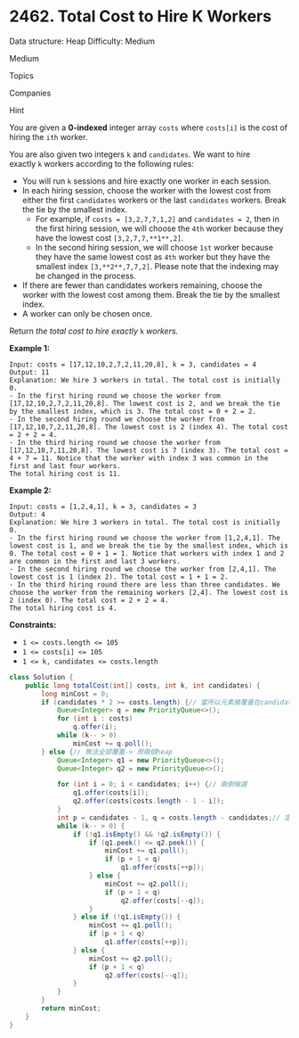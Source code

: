 # 2462. Total Cost to Hire K Workers

Data structure: Heap
Difficulty: Medium

Medium

Topics

Companies

Hint

You are given a **0-indexed** integer array `costs` where `costs[i]` is the cost of hiring the `ith` worker.

You are also given two integers `k` and `candidates`. We want to hire exactly `k` workers according to the following rules:

- You will run `k` sessions and hire exactly one worker in each session.
- In each hiring session, choose the worker with the lowest cost from either the first `candidates` workers or the last `candidates` workers. Break the tie by the smallest index.
    - For example, if `costs = [3,2,7,7,1,2]` and `candidates = 2`, then in the first hiring session, we will choose the `4th` worker because they have the lowest cost `[3,2,7,7,**1**,2]`.
    - In the second hiring session, we will choose `1st` worker because they have the same lowest cost as `4th` worker but they have the smallest index `[3,**2**,7,7,2]`. Please note that the indexing may be changed in the process.
- If there are fewer than candidates workers remaining, choose the worker with the lowest cost among them. Break the tie by the smallest index.
- A worker can only be chosen once.

Return *the total cost to hire exactly* `k` *workers.*

**Example 1:**

```
Input: costs = [17,12,10,2,7,2,11,20,8], k = 3, candidates = 4
Output: 11
Explanation: We hire 3 workers in total. The total cost is initially 0.
- In the first hiring round we choose the worker from [17,12,10,2,7,2,11,20,8]. The lowest cost is 2, and we break the tie by the smallest index, which is 3. The total cost = 0 + 2 = 2.
- In the second hiring round we choose the worker from [17,12,10,7,2,11,20,8]. The lowest cost is 2 (index 4). The total cost = 2 + 2 = 4.
- In the third hiring round we choose the worker from [17,12,10,7,11,20,8]. The lowest cost is 7 (index 3). The total cost = 4 + 7 = 11. Notice that the worker with index 3 was common in the first and last four workers.
The total hiring cost is 11.

```

**Example 2:**

```
Input: costs = [1,2,4,1], k = 3, candidates = 3
Output: 4
Explanation: We hire 3 workers in total. The total cost is initially 0.
- In the first hiring round we choose the worker from [1,2,4,1]. The lowest cost is 1, and we break the tie by the smallest index, which is 0. The total cost = 0 + 1 = 1. Notice that workers with index 1 and 2 are common in the first and last 3 workers.
- In the second hiring round we choose the worker from [2,4,1]. The lowest cost is 1 (index 2). The total cost = 1 + 1 = 2.
- In the third hiring round there are less than three candidates. We choose the worker from the remaining workers [2,4]. The lowest cost is 2 (index 0). The total cost = 2 + 2 = 4.
The total hiring cost is 4.

```

**Constraints:**

- `1 <= costs.length <= 105`
- `1 <= costs[i] <= 105`
- `1 <= k, candidates <= costs.length`

```java
class Solution {
    public long totalCost(int[] costs, int k, int candidates) {
        long minCost = 0;
        if (candidates * 2 >= costs.length) {// 當所以元素接覆蓋在candidates
            Queue<Integer> q = new PriorityQueue<>();
            for (int i : costs)
                q.offer(i);
            while (k-- > 0)
                minCost += q.poll();
        } else {// 無法全部覆蓋-> 用兩個heap
            Queue<Integer> q1 = new PriorityQueue<>();
            Queue<Integer> q2 = new PriorityQueue<>();

            for (int i = 0; i < candidates; i++) {// 兩側候選
                q1.offer(costs[i]);
                q2.offer(costs[costs.length - 1 - i]);
            }
            int p = candidates - 1, q = costs.length - candidates;// 定義指標避免重疊
            while (k-- > 0) {
                if (!q1.isEmpty() && !q2.isEmpty()) {
                    if (q1.peek() <= q2.peek()) {
                        minCost += q1.poll();
                        if (p + 1 < q)
                            q1.offer(costs[++p]);
                    } else {
                        minCost += q2.poll();
                        if (p + 1 < q)
                            q2.offer(costs[--q]);
                    }
                } else if (!q1.isEmpty()) {
                    minCost += q1.poll();
                    if (p + 1 < q)
                        q1.offer(costs[++p]);
                } else {
                    minCost += q2.poll();
                    if (p + 1 < q)
                        q2.offer(costs[--q]);
                }
            }
        }
        return minCost;
    }
}
```
